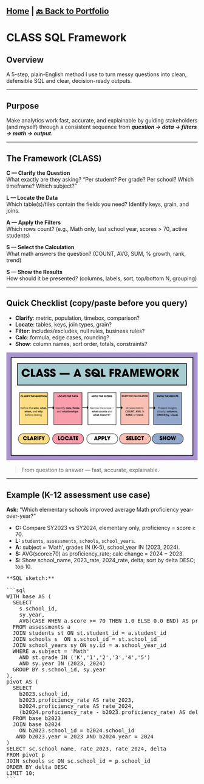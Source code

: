 [Home](https://stacynwigwe.github.io/product-experiments/) | 
[🔙 Back to Portfolio](https://stacynwigwe.github.io/portfolio/)
---
# CLASS SQL Framework

## Overview
A 5-step, plain-English method I use to turn messy questions into clean, defensible SQL and clear, decision-ready outputs.

---

## Purpose
Make analytics work fast, accurate, and explainable by guiding stakeholders (and myself) through a consistent sequence from **_question → data → filters → math → output._**

---

## The Framework (CLASS)

**C — Clarify the Question**  
What exactly are they asking? “Per student? Per grade? Per school? Which timeframe? Which subject?”

**L — Locate the Data**  
Which table(s)/files contain the fields you need? Identify keys, grain, and joins.

**A — Apply the Filters**  
Which rows count? (e.g., Math only, last school year, scores > 70, active students)

**S — Select the Calculation**  
What math answers the question? (COUNT, AVG, SUM, % growth, rank, trend)

**S — Show the Results**  
How should it be presented? (columns, labels, sort, top/bottom N, grouping)

---

## Quick Checklist (copy/paste before you query)
- **Clarify**: metric, population, timebox, comparison?
- **Locate**: tables, keys, join types, grain?
- **Filter**: includes/excludes, null rules, business rules?
- **Calc**: formula, edge cases, rounding?
- **Show**: column names, sort order, totals, constraints?

 ![CLASS SQL Framework](./images/class_sql_framework.PNG)
> From question to answer — fast, accurate, explainable.

---

## Example (K-12 assessment use case)
**Ask:** “Which elementary schools improved average Math proficiency year-over-year?”  
- **C:** Compare SY2023 vs SY2024, elementary only, proficiency = score ≥ 70.  
- **L:** `students`, `assessments`, `schools`, `school_years`.  
- **A:** subject = 'Math', grades IN (K-5), school_year IN (2023, 2024).  
- **S:** AVG(score≥70) as proficiency_rate; calc change = 2024 − 2023.  
- **S:** Show school_name, 2023_rate, 2024_rate, delta; sort by delta DESC; top 10.

<pre>
**SQL sketch:**

```sql
WITH base AS (
  SELECT
    s.school_id,
    sy.year,
    AVG(CASE WHEN a.score >= 70 THEN 1.0 ELSE 0.0 END) AS proficiency_rate
  FROM assessments a
  JOIN students st ON st.student_id = a.student_id
  JOIN schools s  ON s.school_id = st.school_id
  JOIN school_years sy ON sy.id = a.school_year_id
  WHERE a.subject = 'Math'
    AND st.grade IN ('K','1','2','3','4','5')
    AND sy.year IN (2023, 2024)
  GROUP BY s.school_id, sy.year
),
pivot AS (
  SELECT
    b2023.school_id,
    b2023.proficiency_rate AS rate_2023,
    b2024.proficiency_rate AS rate_2024,
    (b2024.proficiency_rate - b2023.proficiency_rate) AS delta
  FROM base b2023
  JOIN base b2024
    ON b2023.school_id = b2024.school_id
   AND b2023.year = 2023 AND b2024.year = 2024
)
SELECT sc.school_name, rate_2023, rate_2024, delta
FROM pivot p
JOIN schools sc ON sc.school_id = p.school_id
ORDER BY delta DESC
LIMIT 10;
```
 
<pre>
